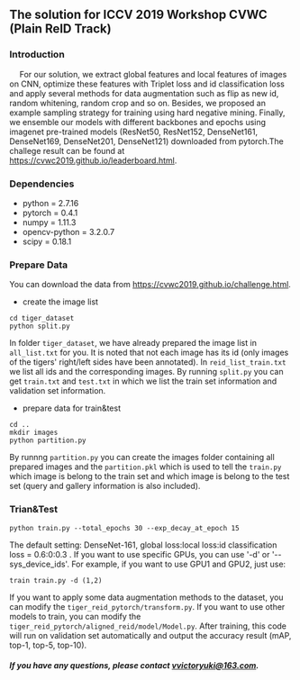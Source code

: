 ## The solution for ICCV 2019 Workshop CVWC (Plain ReID Track)

### Introduction 
&ensp;&ensp; For our solution, we extract global features and local features of images on CNN, optimize these features with Triplet loss and id classification loss and apply several methods for data augmentation such as flip as new id, random whitening, random crop and so on. Besides, we proposed an example sampling strategy for training using hard negative mining. Finally, we ensemble our models with different backbones and epochs using imagenet pre-trained models (ResNet50, ResNet152, DenseNet161, DenseNet169, DenseNet201, DenseNet121) downloaded from pytorch.The challege result can be found at https://cvwc2019.github.io/leaderboard.html.

### Dependencies
- python = 2.7.16
- pytorch = 0.4.1
- numpy = 1.11.3
- opencv-python = 3.2.0.7
- scipy = 0.18.1

### Prepare Data
You can download the data from https://cvwc2019.github.io/challenge.html.

- create the image list
```
cd tiger_dataset
python split.py
```
In folder `tiger_dataset`, we have already prepared the image list in `all_list.txt` for you. It is noted that not each image has its id (only images of the tigers' right/left sides have been annotated). In `reid_list_train.txt` we list all ids and the corresponding images. By running `split.py` you can get `train.txt` and `test.txt` in which we list the train set information and validation set information.

- prepare data for train&test
```
cd ..
mkdir images
python partition.py
```
By runnng `partition.py` you can create the images folder containing all prepared images and the `partition.pkl` which is used to tell the `train.py` which image is belong to the train set and which image is belong to the test set (query and gallery information is also included).

### Trian&Test
```
python train.py --total_epochs 30 --exp_decay_at_epoch 15
```
The default setting: DenseNet-161, global loss:local loss:id classification loss = 0.6:0:0.3 .
If you want to use specific GPUs, you can use '-d' or '--sys_device_ids'. For example, if you want to use GPU1 and GPU2, just use:
```
train train.py -d (1,2)
```
If you want to apply some data augmentation methods to the dataset, you can modify the `tiger_reid_pytorch/transform.py`. If you want to use other models to train, you can modify the `tiger_reid_pytorch/aligned_reid/model/Model.py`.
After training, this code will run on validation set automatically and output the accuracy result (mAP, top-1, top-5, top-10).

##### If you have any questions, please contact vvictoryuki@163.com.



